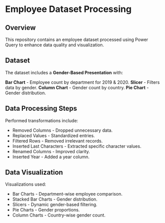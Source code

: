 # Employee Dataset Processing

## Overview

This repository contains an employee dataset processed using Power Query to enhance data quality and visualization.

## Dataset

The dataset includes a **Gender-Based Presentation** with:

**Bar Chart** - Employee count by department for 2019 & 2020.
**Slicer** - Filters data by gender.
**Column Chart** - Gender count by country.
**Pie Chart** - Gender distribution.

## Data Processing Steps

Performed transformations include:

- Removed Columns - Dropped unnecessary data.
- Replaced Values - Standardized entries.
- Filtered Rows - Removed irrelevant records.
- Inserted Last Characters - Extracted specific character values.
- Renamed Columns - Improved clarity.
- Inserted Year - Added a year column.

## Data Visualization

Visualizations used:

- Bar Charts - Department-wise employee comparison.
- Stacked Bar Charts - Gender distribution.
- Slicers - Dynamic gender-based filtering.
- Pie Charts - Gender proportions.
- Column Charts - Country-wise gender count.
